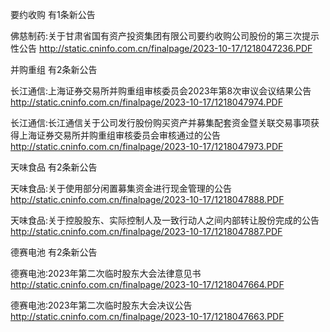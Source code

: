 要约收购 有1条新公告 

佛慈制药:关于甘肃省国有资产投资集团有限公司要约收购公司股份的第三次提示性公告 http://static.cninfo.com.cn/finalpage/2023-10-17/1218047236.PDF 

并购重组 有2条新公告 

长江通信:上海证券交易所并购重组审核委员会2023年第8次审议会议结果公告 http://static.cninfo.com.cn/finalpage/2023-10-17/1218047974.PDF 

长江通信:长江通信关于公司发行股份购买资产并募集配套资金暨关联交易事项获得上海证券交易所并购重组审核委员会审核通过的公告 http://static.cninfo.com.cn/finalpage/2023-10-17/1218047973.PDF 

天味食品 有2条新公告 

天味食品:关于使用部分闲置募集资金进行现金管理的公告 http://static.cninfo.com.cn/finalpage/2023-10-17/1218047888.PDF 

天味食品:关于控股股东、实际控制人及一致行动人之间内部转让股份完成的公告 http://static.cninfo.com.cn/finalpage/2023-10-17/1218047887.PDF 

德赛电池 有2条新公告 

德赛电池:2023年第二次临时股东大会法律意见书 http://static.cninfo.com.cn/finalpage/2023-10-17/1218047664.PDF 

德赛电池:2023年第二次临时股东大会决议公告 http://static.cninfo.com.cn/finalpage/2023-10-17/1218047663.PDF 

